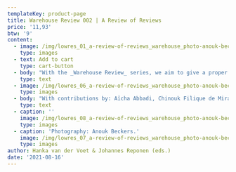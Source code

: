 ```yaml
---
templateKey: product-page
title: Warehouse Review 002 | A Review of Reviews
price: '11,93'
btw: '9'
content:
  - image: /img/lowres_01_a-review-of-reviews_warehouse_photo-anouk-beckers.jpg
    type: images
  - text: Add to cart
    type: cart-button
  - body: "With the _Warehouse Review_ series, we aim to give a proper analysis and contextualisation of certain contemporary fashion phenomena, but not only through an essayistic approach. Instead, we deploy various methods of research and analysis to zoom in on specific aspects that make – in our estimation – a fashion phenomenon into what it is. Our first edition of _Warehouse Review_, entitled ‘People Wearing Off-White’, was a thorough study of the fashion label Off-White and its immense popularity. With this second edition of _Warehouse Review_, we are taking a more meta approach: we are reviewing the fashion review, and in specific, those of the Louis Vuitton fall 2020 womenswear collection. \r\n\nIn his fall 2020 collection, Nicolas Ghesquière, the creative director of Louis Vuitton womenswear, explored notions around time. Talking to Nicole Phelps, the Director of Vogue Runway, he stated: “I wanted to imagine what could happen if the past could look at us.” With that sentiment in mind, the contributors of this _Warehouse Review_ interrogated these, now historical written records, that collectively make up a response to Louis Vuitton fall 2020 presentation. Through this meta-critique, we hope to explore what we might learn about these past examples of catwalk writing as a way to move the discipline forward. As McNeil and Miller declared “…the reviewer is the critic!” it is now time to critique the critic and to review the review."
    type: text
  - image: /img/lowres_06_a-review-of-reviews_warehouse_photo-anouk-beckers.jpg
    type: images
  - body: "With contributions by: Aïcha Abbadi, Chinouk Filique de Miranda, Dal Chodha, Femke de Vries, Hanka van der Voet, Isabel Mundigo-Moore, Johannes Reponen, Laura Gardner, Megan Wray Schertler, Ricarda Bigolin and Sophie Barr. Design by Line Arngaard.\r\n\nType: softcover\\ Dimensions: 108 mm x 182 mm portrait\\ Pages: 220\\ Editors: Hanka van der Voet & Johannes Reponen\\ Contributors: Aïcha Abbadi, Chinouk Filique de Miranda, Dal Chodha, Femke de Vries, Hanka van der Voet, Isabel Mundigo-Moore, Johannes Reponen, Laura Gardner, Megan Wray Schertler, Ricarda Bigolin and Sophie Barr \\ Graphic design: Line Arngaard\\ Release date: July 2021\\ Binding: glued\\ Edition: 700\\ Color: black and white\\ Printer: Tallinn Book Printers\\ Language: English\\ Text editing: Pat Frances\\ Made possible by: Creative Industries Fund NL\\ Production: Warehouse"
    type: text
  - caption: ''
    image: /img/lowres_08_a-review-of-reviews_warehouse_photo-anouk-beckers.jpg
    type: images
  - caption: 'Photography: Anouk Beckers.'
    image: /img/lowres_07_a-review-of-reviews_warehouse_photo-anouk-beckers.jpg
    type: images
author: Hanka van der Voet & Johannes Reponen (eds.)
date: '2021-08-16'
---
```


